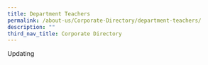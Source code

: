 ```yaml
---
title: Department Teachers
permalink: /about-us/Corporate-Directory/department-teachers/
description: ""
third_nav_title: Corporate Directory
---
```

Updating